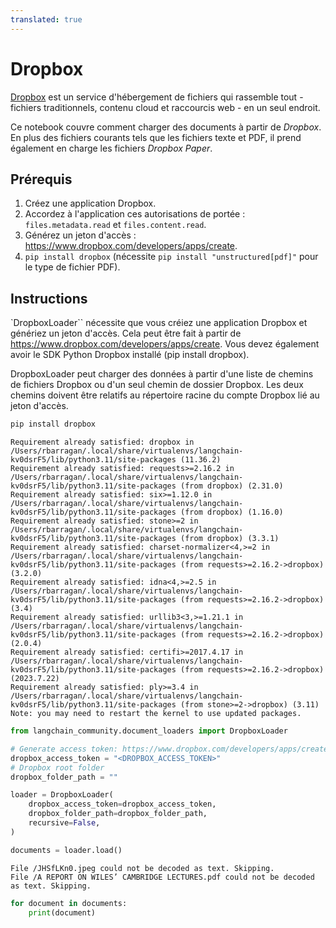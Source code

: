 ```yaml
---
translated: true
---
```


# Dropbox

[Dropbox](https://en.wikipedia.org/wiki/Dropbox) est un service d'hébergement de fichiers qui rassemble tout - fichiers traditionnels, contenu cloud et raccourcis web - en un seul endroit.

Ce notebook couvre comment charger des documents à partir de *Dropbox*. En plus des fichiers courants tels que les fichiers texte et PDF, il prend également en charge les fichiers *Dropbox Paper*.

## Prérequis

1. Créez une application Dropbox.
2. Accordez à l'application ces autorisations de portée : `files.metadata.read` et `files.content.read`.
3. Générez un jeton d'accès : https://www.dropbox.com/developers/apps/create.
4. `pip install dropbox` (nécessite `pip install "unstructured[pdf]"` pour le type de fichier PDF).

## Instructions

`DropboxLoader`` nécessite que vous créiez une application Dropbox et génériez un jeton d'accès. Cela peut être fait à partir de https://www.dropbox.com/developers/apps/create. Vous devez également avoir le SDK Python Dropbox installé (pip install dropbox).

DropboxLoader peut charger des données à partir d'une liste de chemins de fichiers Dropbox ou d'un seul chemin de dossier Dropbox. Les deux chemins doivent être relatifs au répertoire racine du compte Dropbox lié au jeton d'accès.

```python
pip install dropbox
```

```output
Requirement already satisfied: dropbox in /Users/rbarragan/.local/share/virtualenvs/langchain-kv0dsrF5/lib/python3.11/site-packages (11.36.2)
Requirement already satisfied: requests>=2.16.2 in /Users/rbarragan/.local/share/virtualenvs/langchain-kv0dsrF5/lib/python3.11/site-packages (from dropbox) (2.31.0)
Requirement already satisfied: six>=1.12.0 in /Users/rbarragan/.local/share/virtualenvs/langchain-kv0dsrF5/lib/python3.11/site-packages (from dropbox) (1.16.0)
Requirement already satisfied: stone>=2 in /Users/rbarragan/.local/share/virtualenvs/langchain-kv0dsrF5/lib/python3.11/site-packages (from dropbox) (3.3.1)
Requirement already satisfied: charset-normalizer<4,>=2 in /Users/rbarragan/.local/share/virtualenvs/langchain-kv0dsrF5/lib/python3.11/site-packages (from requests>=2.16.2->dropbox) (3.2.0)
Requirement already satisfied: idna<4,>=2.5 in /Users/rbarragan/.local/share/virtualenvs/langchain-kv0dsrF5/lib/python3.11/site-packages (from requests>=2.16.2->dropbox) (3.4)
Requirement already satisfied: urllib3<3,>=1.21.1 in /Users/rbarragan/.local/share/virtualenvs/langchain-kv0dsrF5/lib/python3.11/site-packages (from requests>=2.16.2->dropbox) (2.0.4)
Requirement already satisfied: certifi>=2017.4.17 in /Users/rbarragan/.local/share/virtualenvs/langchain-kv0dsrF5/lib/python3.11/site-packages (from requests>=2.16.2->dropbox) (2023.7.22)
Requirement already satisfied: ply>=3.4 in /Users/rbarragan/.local/share/virtualenvs/langchain-kv0dsrF5/lib/python3.11/site-packages (from stone>=2->dropbox) (3.11)
Note: you may need to restart the kernel to use updated packages.
```

```python
from langchain_community.document_loaders import DropboxLoader
```

```python
# Generate access token: https://www.dropbox.com/developers/apps/create.
dropbox_access_token = "<DROPBOX_ACCESS_TOKEN>"
# Dropbox root folder
dropbox_folder_path = ""
```

```python
loader = DropboxLoader(
    dropbox_access_token=dropbox_access_token,
    dropbox_folder_path=dropbox_folder_path,
    recursive=False,
)
```

```python
documents = loader.load()
```

```output
File /JHSfLKn0.jpeg could not be decoded as text. Skipping.
File /A REPORT ON WILES’ CAMBRIDGE LECTURES.pdf could not be decoded as text. Skipping.
```

```python
for document in documents:
    print(document)
```
